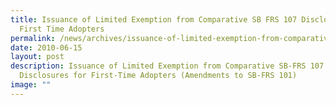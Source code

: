 ```yaml
---
title: Issuance of Limited Exemption from Comparative SB FRS 107 Disclosures for
  First Time Adopters
permalink: /news/archives/issuance-of-limited-exemption-from-comparative-sb-frs-107-disclosures-for-first-time/
date: 2010-06-15
layout: post
description: Issuance of Limited Exemption from Comparative SB-FRS 107
  Disclosures for First-Time Adopters (Amendments to SB-FRS 101)
image: ""
---
```


